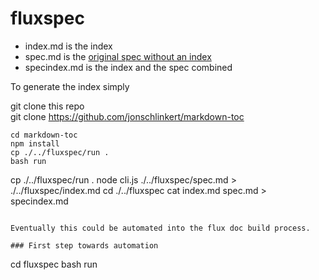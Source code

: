 # fluxspec

* index.md is the index
* spec.md is the
[original spec without an index](https://github.com/influxdata/flux/blob/master/docs/SPEC.md)
* specindex.md is the index and the spec combined

To generate the index simply

git clone this repo  
git clone https://github.com/jonschlinkert/markdown-toc

```
cd markdown-toc
npm install
cp ./../fluxspec/run .
bash run
```


cp ./../fluxspec/run .
node cli.js ./../fluxspec/spec.md > ./../fluxspec/index.md
cd ./../fluxspec
cat index.md spec.md > specindex.md
```

Eventually this could be automated into the flux doc build process.

### First step towards automation

```
cd fluxspec
bash run
```

